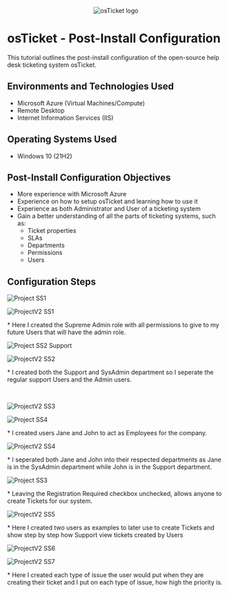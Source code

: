 <p align="center">
<img src="https://i.imgur.com/Clzj7Xs.png" alt="osTicket logo"/>
</p>

<h1>osTicket - Post-Install Configuration</h1>
This tutorial outlines the post-install configuration of the open-source help desk ticketing system osTicket.<br />



<h2>Environments and Technologies Used</h2>

- Microsoft Azure (Virtual Machines/Compute)
- Remote Desktop
- Internet Information Services (IIS)

<h2>Operating Systems Used </h2>

- Windows 10</b> (21H2)

<h2>Post-Install Configuration Objectives</h2>

- More experience with Microsoft Azure
- Experience on how to setup osTicket and learning how to use it
- Experience as both Administrator and User of a ticketing system
- Gain a better understanding of all the parts of ticketing systems, such as:
  - Ticket properties
  - SLAs
  - Departments
  - Permissions
  - Users
  
<h2>Configuration Steps</h2>

<p>

![Project SS1](https://github.com/user-attachments/assets/79500c26-752f-4d56-ad7d-f1ba1541a77a)

![ProjectV2 SS1](https://github.com/user-attachments/assets/9ab5c9c4-3b39-4dd0-9a0e-1f765cdbecf1)

<p>
* Here I created the Supreme Admin role with all permissions to give to my future Users that will have the admin role. 
</p>

![Project SS2 Support](https://github.com/user-attachments/assets/a1f77161-e601-4e56-87b6-94cdce13408d)

<p>
  
![ProjectV2 SS2](https://github.com/user-attachments/assets/0babbdd4-9107-46b4-b677-adaaffed7c2a)

</p>
<p>
* I created both the Support and SysAdmin department so I seperate the regular support Users and the Admin users.
</p>
<br />
<p>
  
![ProjectV2 SS3](https://github.com/user-attachments/assets/46b1c5d3-eb9a-45c5-a410-d4b44bd318a3)
  
</p>

![Project SS4](https://github.com/user-attachments/assets/662f1a71-62b8-42a1-8706-6dd0d7909649)

<p>
* I created users Jane and John to act as Employees for the company.
</p>
<p>
  
![ProjectV2 SS4](https://github.com/user-attachments/assets/dcbf9397-9845-4623-bb1d-1b69f4a7c65e)

</p>
* I seperated both Jane and John into their respected departments as Jane is in the SysAdmin department while John is in the Support department.
</p>

</p>

![Project SS3](https://github.com/user-attachments/assets/29e9123a-173b-44e9-9ba3-cac512d257f3)

</p>
* Leaving the Registration Required checkbox unchecked, allows anyone to create Tickets for our system. 
</p>

![ProjectV2 SS5](https://github.com/user-attachments/assets/a68800a6-29c1-4b9d-aa92-dcce41795069)

</p>
 * Here I created two users as examples to later use to create Tickets and show step by step how Support view tickets created by Users
</p>

![ProjectV2 SS6](https://github.com/user-attachments/assets/2718bbb1-81e1-47de-b745-5c9b6a5fe27f)

</p>

![ProjectV2 SS7](https://github.com/user-attachments/assets/ff9f8aba-329e-42bf-844a-068fac7434fd)

</p>
* Here I created each type of issue the user would put when they are creating their ticket and I put on each type of issue, how high the priority is.



